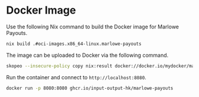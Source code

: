 # Docker Image


Use the following Nix command to build the Docker image for Marlowe Payouts.
```bash
nix build .#oci-images.x86_64-linux.marlowe-payouts
```

The image can be uploaded to Docker via the following command.
```bash
skopeo --insecure-policy copy nix:result docker://docker.io/mydocker/marlowe-payouts:latest
```

Run the container and connect to `http://localhost:8080`.
```bash
docker run -p 8080:8080 ghcr.io/input-output-hk/marlowe-payouts
```
